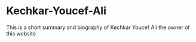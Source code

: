 # Kechkar-Youcef-Ali
This is a short summary and biography of Kechkar Youcef Ali the owner of this website  
